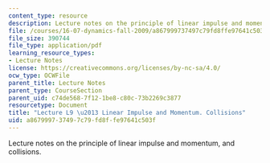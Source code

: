 ```yaml
---
content_type: resource
description: Lecture notes on the principle of linear impulse and momentum, and collisions.
file: /courses/16-07-dynamics-fall-2009/a867999737497c79fd8ffe97641c503f_MIT16_07F09_Lec09.pdf
file_size: 390744
file_type: application/pdf
learning_resource_types:
- Lecture Notes
license: https://creativecommons.org/licenses/by-nc-sa/4.0/
ocw_type: OCWFile
parent_title: Lecture Notes
parent_type: CourseSection
parent_uid: c74de568-7f12-1be8-c80c-73b2269c3877
resourcetype: Document
title: "Lecture L9 \u2013 Linear Impulse and Momentum. Collisions"
uid: a8679997-3749-7c79-fd8f-fe97641c503f
---
```

Lecture notes on the principle of linear impulse and momentum, and collisions.
